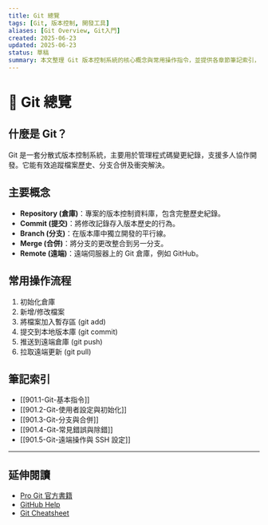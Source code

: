 ```yaml
---
title: Git 總覽  
tags: [Git, 版本控制, 開發工具]  
aliases: [Git Overview, Git入門]  
created: 2025-06-23  
updated: 2025-06-23  
status: 草稿  
summary: 本文整理 Git 版本控制系統的核心概念與常用操作指令，並提供各章節筆記索引，幫助理解與快速查找。  
---
```


# 🐙 Git 總覽

## 什麼是 Git？

Git 是一套分散式版本控制系統，主要用於管理程式碼變更紀錄，支援多人協作開發。它能有效追蹤檔案歷史、分支合併及衝突解決。

## 主要概念

- **Repository (倉庫)**：專案的版本控制資料庫，包含完整歷史紀錄。  
- **Commit (提交)**：將修改記錄存入版本歷史的行為。  
- **Branch (分支)**：在版本庫中獨立開發的平行線。  
- **Merge (合併)**：將分支的更改整合到另一分支。  
- **Remote (遠端)**：遠端伺服器上的 Git 倉庫，例如 GitHub。  

## 常用操作流程

1. 初始化倉庫  
2. 新增/修改檔案  
3. 將檔案加入暫存區 (git add)  
4. 提交到本地版本庫 (git commit)  
5. 推送到遠端倉庫 (git push)  
6. 拉取遠端更新 (git pull)  

## 筆記索引

- [[901.1-Git-基本指令]]  
- [[901.2-Git-使用者設定與初始化]]  
- [[901.3-Git-分支與合併]]  
- [[901.4-Git-常見錯誤與除錯]]  
- [[901.5-Git-遠端操作與 SSH 設定]]  

---

## 延伸閱讀

- [Pro Git 官方書籍](https://git-scm.com/book/zh-tw)  
- [GitHub Help](https://docs.github.com/)  
- [Git Cheatsheet](https://education.github.com/git-cheat-sheet-education.pdf)  